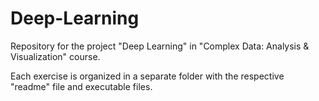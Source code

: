 # Deep-Learning

Repository for the project "Deep Learning" in "Complex Data: Analysis & Visualization" course.

Each exercise is organized in a separate folder with the respective "readme" file and
executable files.
